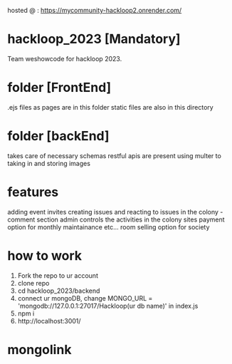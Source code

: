 
hosted @ : https://mycommunity-hackloop2.onrender.com/


# hackloop_2023 [Mandatory]
Team weshowcode for hackloop 2023. 

# folder [FrontEnd]
  .ejs files as pages are in this folder
  static files are also in this directory

# folder [backEnd]
   takes care of necessary schemas
   restful apis are present
   using multer to taking in and storing images
   
# features
adding event invites
creating issues and reacting to issues in the colony - comment section
admin controls the activities in the colony sites
payment option for monthly maintainance etc...
room selling option for society




# how to work
  1. Fork the repo to ur account
  2. clone repo
  3. cd hackloop_2023/backend
  4. connect ur mongoDB, change MONGO_URL = 'mongodb://127.0.0.1:27017/Hackloop(ur db name)' in index.js
  5. npm i
  6. http://localhost:3001/



# mongolink 


